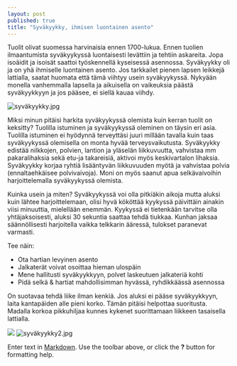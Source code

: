 ```yaml
---
layout: post
published: true
title: "Syväkyykky, ihmisen luontainen asento"
---
```


Tuolit olivat suomessa harvinaisia ennen 1700-lukua. Ennen tuolien ilmaantumista syväkyykyssä luontaisesti levättiin ja tehtiin askareita. Jopa isoäidit ja isoisät saattoi työskennellä kyseisessä asennossa.  Syväkyykky oli ja on yhä ihmiselle luontainen asento. Jos tarkkailet pienen lapsen leikkejä lattialla, saatat huomata että tämä viihtyy usein syväkyykyssä. Nykyään monella vanhemmalla lapsella ja aikuisella on vaikeuksia päästä syväkyykkyyn ja jos pääsee, ei siellä kauaa viihdy. 

![syväkyykky.jpg]({{site.baseurl}}/media/syväkyykky.jpg)

Miksi minun pitäisi harkita syväkyykyssä olemista kuin kerran tuolit on keksitty? Tuolilla istuminen ja syväkyykyssä oleminen on täysin eri asia. Tuolilla istuminen ei hyödynnä terveyttäsi juuri millään tavalla kuin taas syväkyykyssä olemisella on monta hyvää terveysvaikutusta. Syväkyykky edistää nilkkojen, polvien, lantion ja yläselän liikkuvuutta, vahvistaa mm pakaralihaksia sekä etu-ja takareisiä, aktivoi myös keskivartalon lihaksia. Syväkyykky korjaa ryhtiä lisääntyvän liikkuvuuden myötä ja vahvistaa polvia (ennaltaehkäisee polvivaivoja). Moni on myös saanut apua selkävaivoihin harjoittelemalla syväkyykyssä olemista. 

Kuinka usein ja miten?
Syväkyykyssä voi olla pitkiäkin aikoja mutta aluksi kuin lähtee harjoittelemaan, olisi hyvä kököttää kyykyssä päivittäin ainakin viisi minuuttia, mielellään enemmän. Kyykyssä ei tietenkään tarvitse olla yhtäjaksoisesti, aluksi 30 sekuntia saattaa tehdä tiukkaa. Kunhan jaksaa säännöllisesti harjoitella vaikka telkkarin ääressä, tulokset paranevat varmasti. 

Tee näin:
- Ota hartian levyinen asento
- Jalkaterät voivat osoittaa hieman ulospäin
- Mene hallitusti syväkyykkyyn, polvet laskeutuen jalkateriä kohti 
- Pidä selkä & hartiat mahdollisimman hyvässä, ryhdikkäässä asennossa

On suotavaa tehdä liike ilman kenkiä.
Jos aluksi ei pääse syväkyykkyyn, laita kantapäiden alle pieni korko. Tämän pitäisi helpottaa suoritusta. Madalla korkoa pikkuhiljaa kunnes kykenet suorittamaan liikkeen tasaisella lattialla. 

![]({{site.baseurl}}/media/syv%C3%A4kyykky2.jpg)
![syväkyykky2.jpg]({{site.baseurl}}/media/syväkyykky2.jpg)







Enter text in [Markdown](http://daringfireball.net/projects/markdown/). Use the toolbar above, or click the **?** button for formatting help.
